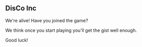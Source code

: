 ## DisCo Inc

We're alive! Have you joined the game?

We think once you start playing you'll get the gist well enough.

Good luck!

